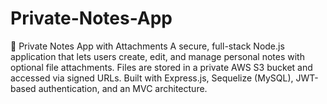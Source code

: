 # Private-Notes-App
📘 Private Notes App with Attachments A secure, full-stack Node.js application that lets users create, edit, and manage personal notes with optional file attachments. Files are stored in a private AWS S3 bucket and accessed via signed URLs. Built with Express.js, Sequelize (MySQL), JWT-based authentication, and an MVC architecture.
